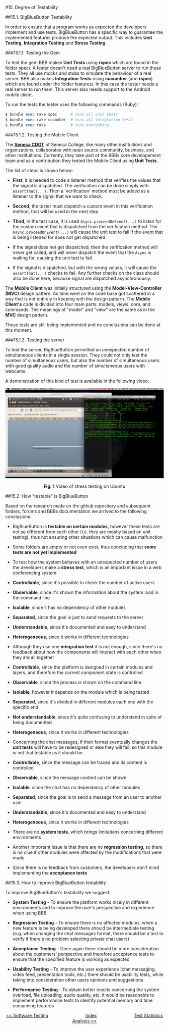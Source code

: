 #15. Degree of Testability

##15.1. BigBlueButton Testability

In order to ensure that a program works as expected the developers implement and use tests. BigBlueButton has a specific way to guarantee the implemented features produce the expected output. This includes **Unit Testing**, **Integration Testing** and **Stress Testing**. 

###15.1.1. Testing the Gem

To test the gem BBB makes **Unit Tests** using **rspec** which are found in the folder spec/. A tester doesn't need a real BigBlueButton server to run these tests. They all use mocks and stubs to simulate the behaviour of a real server. BBB also makes **Integration Tests** using **cucumber** (and **rspec**) which are found under the folder features/. In this case the tester needs a real server to run them. This server also needs support to the Android mobile client.

To run the tests the tester uses the following commands (Ruby):
```ruby
$ bundle exec rake spec      # runs all unit tests
$ bundle exec rake cucumber  # runs all integration tests
$ bundle exec rake           # runs everything
```

###15.1.2. Testing the Mobile Client

The <a href="http://cdot.senecacollege.ca/">**Seneca CDOT**</a> of Seneca College, like many other instituitions and organizations, collaborates with open source community, business, and other instituitions. Currently, they take part of the BBBs core developement team and as a contribution they tested the Mobile Client using **Unit Tests**.  

The list of steps is shown below:  

  * **First**, it is needed to code a listener method that verifies the values that the signal is dispatched. The verification can be done simply with <code>assertThat(...)</code>. Then a 'verification' method must be added as a listener to the signal that we want to check.  
  
  * **Second**, the tester must dispatch a custom event in this verification method, that will be used in the next step.  
  
  * **Third**, in the test case, it is used <code>Async.proceedOnEvent(...)</code> to listen for the custom event that is dispatched from the verification method. The <code>Async.proceedOnEvent(...)</code> will cause the unit test to fail if the event that is being listened for does not get dispatched.  
  
  * If the signal does not get dispatched, then the verification method will never get called, and will never dispatch the event that the <code>Async</code> is waiting for, causing the unit test to fail.  
  
  * If the signal is dispatched, but with the wrong values, it will cause the <code>assertThat(...)</code> checks to fail. Any further checks on the class should also be done here, because signal are dispatched asynchronously.

The **Mobile Client** was initially structured using the **Model-View-Controller (MVC)** design pattern. As time went on the code base got scattered in a way that is not entirely in keeping with the design pattern. The **Mobile Client's** code is divided into four main parts: models, views, core, and commands. The meanings of "model" and "view" are the same as in the **MVC** design pattern.

These tests are still being implemented and no conclusions can be done at this moment.

###15.1.3. Testing the server

To test the server, BigBlueButton permitted an unexpected number of simultaneous clients in a single session. They could not only test the number of simultaneous users, but also the number of simultaneous users with good quality audio and the number of simultaneous users with webcams.

A demonstration of this kind of test is available in the following video.  

<p align="center">
 <a href="https://www.youtube.com/watch?v=Av8a0gB-Y3I"><img src="images/youtube_stress_testing.png"></a>
 <span class="caption">
  <p align="center"><b>Fig. 1</b> Video of stress testing on Ubuntu</p>
 </span>
</p>

##15.2. How "testable" is BigBlueButton

Based on the research made on the github repository and subsequent folders, forums and BBBs documentation we arrived to the following conclusions:

 * BigBlueButton is **testable on certain modules**, however these tests are not so different from each other (i.e. they are mostly based on unit testing), thus not ensuring other situations which can cause malfunction   
 
 * Some folders are empty or not even exist, thus concluding that **some tests are not yet implemented**  

 * To test how the system behaves with an unexpected number of users the developers make a **stress test**, which is an important issue in a web conferencing system    
  * **Controllable**, since it's possible to check the number of active users
  * **Observable**, since it's shown the information about the system load in the command line  
  * **Isolable**, since it has no dependency of other modules  
  * **Separated**, since the goal is just to send requests to the server  
  * **Understandable**, since it's documented and easy to understand
  * **Heterogeneous**, since it works in different technologies
 
 * Although they use one **integration test** it is not enough, since there's no feedback about how the components will interact with each other when they are all together  
  * **Controllable**, since the platform is designed in certain modules and layers, and therefore the current component state is controlled  
  * **Observable**, since the process is shown on the command line  
  * **Isolable**, however it depends on the module which is being tested  
  * **Separated**, since it's divided in different modules each one with the specific end  
  * **Not understandable**, since it's quite confusing to understand in spite of being documented
  * **Heterogeneous**, since it works in different technologies
 
 * Concerning the chat messages, if their format eventually changes the **unit tests** will have to be redesigned or else they will fail, so this module is not that testable as it should be    
  * **Controllable**, since the message can be traced and its content is controlled
  * **Observable**, since the message content can be shown  
  * **Isolable**, since the chat has no dependency of other modules  
  * **Separated**, since the goal is to send a message from an user to another user  
  * **Understandable**, since it's documented and easy to understand
  * **Heterogeneous**, since it works in different technologies

 * There are no **system tests**, which brings limitations concerning different environments  

 * Another important issue is that there are no **regression testing**, so there is no clue if other modules were affected by the modifications that were made  

 * Since there is no feedback from customers, the developers don't mind implementing the **acceptance tests**

##15.3. How to improve BigBlueButton testability

To improve BigBlueButton's testability we suggest:

 * **System Testing** - To ensure the platform works nicely in different environments and to improve the user's perspective and experience when using BBB  

 * **Regression Testing** - To ensure there is no affected modules, when a new feature is being developed there should be intermediate testing (e.g. when changing the chat messages format, there should be a test to verify if there's no problem selecting private chat users)  

 * **Acceptance Testing** - Once again there should be more consideration about the customers' perspective and therefore acceptance tests to ensure that the specified feature is working as expected  

 * **Usability Testing** - To improve the user experience (chat messaging, video feed, presentation tools, etc.) there should be usability tests, while taking into consideration other users opinions and suggestions  

 * **Performance Testing** - To obtain better results concerning the system overload, file uploading, audio quality, etc. it would be reasonable to implement performance tests to identify potential memory and time consuming features


<!-- FOOTER -->

<p align=center>
  <a href="https://github.com/mariateresachaves/bigbluebutton/blob/master/ESOF-DOCS/Software_Testing/Software_Testing.md#14-software-testing"><< Software Testing</a>
  &nbsp;&nbsp;&nbsp;&nbsp;&nbsp;&nbsp;&nbsp;&nbsp;&nbsp;&nbsp;&nbsp;&nbsp;&nbsp;&nbsp;&nbsp;&nbsp;&nbsp;&nbsp;&nbsp;&nbsp;&nbsp;&nbsp;&nbsp;&nbsp;&nbsp;&nbsp;&nbsp;&nbsp;
  <a href="https://github.com/mariateresachaves/bigbluebutton/blob/master/ESOF-DOCS/Software_Testing/Index.md">Index</a>
  &nbsp;&nbsp;&nbsp;&nbsp;&nbsp;&nbsp;&nbsp;&nbsp;&nbsp;&nbsp;&nbsp;&nbsp;&nbsp;&nbsp;&nbsp;&nbsp;&nbsp;&nbsp;&nbsp;&nbsp;&nbsp;&nbsp;&nbsp;&nbsp;&nbsp;&nbsp;&nbsp;&nbsp;
  <a href="https://github.com/mariateresachaves/bigbluebutton/blob/master/ESOF-DOCS/Software_Testing/Test_Statistics_Analysis.md#16-test-statistics-analysis"> Test Statistics Analysis >></a>
</p>
